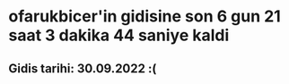 # ofarukbicer'in gidisine son 6 gun 21 saat 3 dakika 44 saniye kaldi

## Gidis tarihi: 30.09.2022 :(